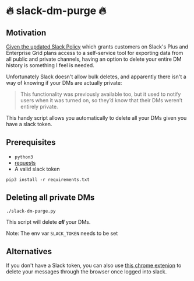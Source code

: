 # 🔥 slack-dm-purge 🔥

## Motivation
[Given the updated Slack Policy](https://thenextweb.com/apps/2018/03/22/slacks-new-policy-lets-bosses-read-employees-dms-without-consent/) which grants customers on Slack's Plus and Enterprise Grid plans access to a self-service tool for exporting data from all public and private channels, having an option to delete your entire DM history is something I feel is needed.

Unfortunately Slack doesn't allow bulk deletes, and apparently there isn't a way of knowing if your DMs are actually private:

>This functionality was previously available too, but it used to notify users when it was turned on, so they’d know that their DMs weren’t entirely private.

This handy script allows you automatically to delete all your DMs given you have a slack token.


## Prerequisites

* `python3`
* [requests](https://github.com/requests/requests)
* A valid slack token

`pip3 install -r requirements.txt`


## Deleting all private DMs

`./slack-dm-purge.py`

This script will delete **_all_** your DMs.

Note: The env var `SLACK_TOKEN` needs to be set

## Alternatives

If you don't have a Slack token, you can also use [this chrome extenion](https://chrome.google.com/webstore/detail/message-deleter-for-slack/eledhnkjmlmljbbamapmggcjkbpcgdlb) to delete your messages through the browser once logged into slack.



